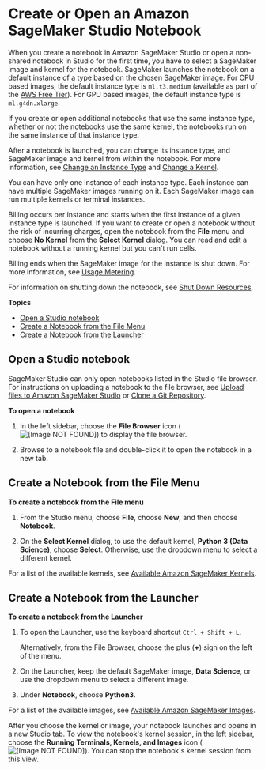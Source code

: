 # Create or Open an Amazon SageMaker Studio Notebook<a name="notebooks-create-open"></a>

When you create a notebook in Amazon SageMaker Studio or open a non\-shared notebook in Studio for the first time, you have to select a SageMaker image and kernel for the notebook\. SageMaker launches the notebook on a default instance of a type based on the chosen SageMaker image\. For CPU based images, the default instance type is `ml.t3.medium` \(available as part of the [AWS Free Tier](http://aws.amazon.com/free)\)\. For GPU based images, the default instance type is `ml.g4dn.xlarge`\.

If you create or open additional notebooks that use the same instance type, whether or not the notebooks use the same kernel, the notebooks run on the same instance of that instance type\.

After a notebook is launched, you can change its instance type, and SageMaker image and kernel from within the notebook\. For more information, see [Change an Instance Type](notebooks-run-and-manage-switch-instance-type.md) and [Change a Kernel](notebooks-run-and-manage-change-image.md)\.

You can have only one instance of each instance type\. Each instance can have multiple SageMaker images running on it\. Each SageMaker image can run multiple kernels or terminal instances\. 

Billing occurs per instance and starts when the first instance of a given instance type is launched\. If you want to create or open a notebook without the risk of incurring charges, open the notebook from the **File** menu and choose **No Kernel** from the **Select Kernel** dialog\. You can read and edit a notebook without a running kernel but you can't run cells\.

Billing ends when the SageMaker image for the instance is shut down\. For more information, see [Usage Metering](notebooks-usage-metering.md)\.

For information on shutting down the notebook, see [Shut Down Resources](notebooks-run-and-manage-shut-down.md#notebooks-run-and-manage-shut-down-sessions)\.

**Topics**
+ [Open a Studio notebook](#notebooks-open)
+ [Create a Notebook from the File Menu](#notebooks-create-file-menu)
+ [Create a Notebook from the Launcher](#notebooks-create-launcher)

## Open a Studio notebook<a name="notebooks-open"></a>

SageMaker Studio can only open notebooks listed in the Studio file browser\. For instructions on uploading a notebook to the file browser, see [Upload files to Amazon SageMaker Studio](studio-tasks-files.md) or [Clone a Git Repository](studio-tasks-git.md)\.

**To open a notebook**

1. In the left sidebar, choose the **File Browser** icon \( ![\[Image NOT FOUND\]](http://docs.aws.amazon.com/sagemaker/latest/dg/images/icons/File_browser_squid.png)\) to display the file browser\.

1. Browse to a notebook file and double\-click it to open the notebook in a new tab\.

## Create a Notebook from the File Menu<a name="notebooks-create-file-menu"></a>

**To create a notebook from the File menu**

1. From the Studio menu, choose **File**, choose **New**, and then choose **Notebook**\.

1. On the **Select Kernel** dialog, to use the default kernel, **Python 3 \(Data Science\)**, choose **Select**\. Otherwise, use the dropdown menu to select a different kernel\.

For a list of the available kernels, see [Available Amazon SageMaker Kernels](notebooks-available-kernels.md)\.

## Create a Notebook from the Launcher<a name="notebooks-create-launcher"></a>

**To create a notebook from the Launcher**

1. To open the Launcher, use the keyboard shortcut `Ctrl + Shift + L`\.

   Alternatively, from the File Browser, choose the plus \(**\+**\) sign on the left of the menu\.

1. On the Launcher, keep the default SageMaker image, **Data Science**, or use the dropdown menu to select a different image\.

1. Under **Notebook**, choose **Python3**\.

For a list of the available images, see [Available Amazon SageMaker Images](notebooks-available-images.md)\.

After you choose the kernel or image, your notebook launches and opens in a new Studio tab\. To view the notebook's kernel session, in the left sidebar, choose the **Running Terminals, Kernels, and Images** icon \( ![\[Image NOT FOUND\]](http://docs.aws.amazon.com/sagemaker/latest/dg/images/icons/Running_squid.png)\)\. You can stop the notebook's kernel session from this view\.